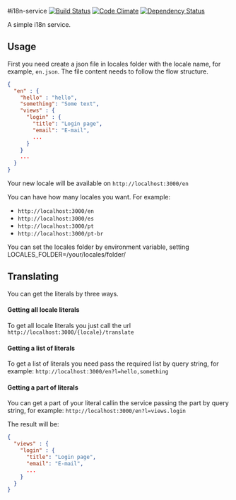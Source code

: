#i18n-service
[![Build Status](https://travis-ci.org/lucasmerencia/i18n-service.png?branch=master)](https://travis-ci.org/lucasmerencia/i18n-service) [![Code Climate](https://codeclimate.com/repos/52e2b552e30ba02d4f003ad7/badges/fccff24c48efdb6b794d/gpa.png)](https://codeclimate.com/repos/52e2b552e30ba02d4f003ad7/feed) [![Dependency Status](https://gemnasium.com/lucasmerencia/i18n-service.png)](https://gemnasium.com/lucasmerencia/i18n-service)

A simple i18n service.

## Usage

First you need create a json file in locales folder with the locale name, for example, `en.json`.
The file content needs to follow the flow structure.

```json
{
  "en" : {
    "hello" : "hello",
    "something": "Some text",
    "views" : {
      "login" : {
        "title": "Login page",
        "email": "E-mail",
        ...
      }
    }
    ...
  }
}

```
Your new locale will be available on `http://localhost:3000/en`

You can have how many locales you want. For example:

 - `http://localhost:3000/en`
 - `http://localhost:3000/es`
 - `http://localhost:3000/pt`
 - `http://localhost:3000/pt-br`
 
You can set the locales folder by environment variable, setting LOCALES_FOLDER=/your/locales/folder/
 

## Translating

You can get the literals by three ways.

#### Getting all locale literals

To get all locale literals you just call the url `http://localhost:3000/{locale}/translate`

#### Getting a list of literals

To get a list of literals you need pass the required list by query string, for example: `http://localhost:3000/en?l=hello,something`

#### Getting a part of literals

You can get a part of your literal callin the service passing the part by query string, for example:
`http://localhost:3000/en?l=views.login`

The result will be:
```json
{
  "views" : {
    "login" : {
      "title": "Login page",
      "email": "E-mail",
      ...
    }
  }
}

```

